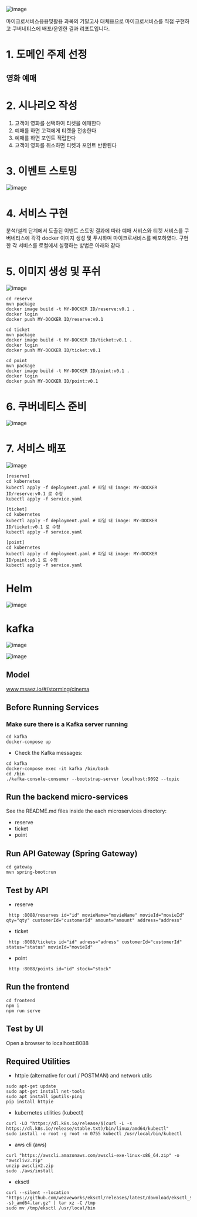 
![image](https://github.com/codellie/sjcu-microservice-labs/assets/126676314/7eeb5d12-226a-4951-8213-c19143796f53)

마이크로서비스응용및활용 과목의 기말고사 대체용으로 마이크로서비스를 직접 구현하고 쿠버네티스에 배포/운영한 결과 리포트입니다.

# 1. 도메인 주제 선정
## 영화 예매



# 2. 시나리오 작성
1. 고객이 영화를 선택하여 티켓을 예매한다
2. 예매를 하면 고객에게 티켓을 전송한다
3. 예매를 하면 포인트 적립한다
4. 고객이 영화를 취소하면 티켓과 포인트 반환된다



# 3. 이벤트 스토밍

![image](https://github.com/codellie/cinema/assets/126676314/7ff7f7bd-f821-4bea-a665-0307527e7581)



# 4. 서비스 구현
분석/설계 단계에서 도출된 이벤트 스토밍 결과에 따라 예매 서비스와 티켓 서비스를 쿠버네티스에 각각 docker 이미지 생성 및 푸시하며 마이크로서비스를 배포하였다. 구현한 각 서비스를 로컬에서 실행하는 방법은 아래와 같다


# 5. 이미지 생성 및 푸쉬

![image](https://github.com/codellie/cinema/assets/126676314/a754df56-ea66-4440-bdcf-8e75cbbd06e6)

```
cd reserve
mvn package
docker image build -t MY-DOCKER ID/reserve:v0.1 .
docker login                    
docker push MY-DOCKER ID/reserve:v0.1

cd ticket
mvn package
docker image build -t MY-DOCKER ID/ticket:v0.1 .
docker login
docker push MY-DOCKER ID/ticket:v0.1

cd point
mvn package
docker image build -t MY-DOCKER ID/point:v0.1 .
docker login
docker push MY-DOCKER ID/point:v0.1
```




# 6. 쿠버네티스 준비

![image](https://github.com/codellie/cinema/assets/126676314/0794dd51-8052-4a95-9e87-e853c48b00d0)




# 7. 서비스 배포

![image](https://github.com/codellie/cinema/assets/126676314/9b40732e-d3c3-4ac5-8c4d-f823e8da3fdb)

```
[reserve]
cd kubernetes
kubectl apply -f deployment.yaml # 파일 내 image: MY-DOCKER ID/reserve:v0.1 로 수정
kubectl apply -f service.yaml

[ticket]
cd kubernetes
kubectl apply -f deployment.yaml # 파일 내 image: MY-DOCKER ID/ticket:v0.1 로 수정
kubectl apply -f service.yaml

[point]
cd kubernetes
kubectl apply -f deployment.yaml # 파일 내 image: MY-DOCKER ID/point:v0.1 로 수정
kubectl apply -f service.yaml
```



# Helm

![image](https://github.com/codellie/cinema/assets/126676314/22943cc0-3b8f-4661-a7d3-9a6b7290084d)


# kafka

![image](https://github.com/codellie/cinema/assets/126676314/421ba0cc-6ab5-4252-8936-0e61a77ccb76)


![image](https://github.com/codellie/cinema/assets/126676314/abc880a2-e1dc-48b8-a9b9-29ed7e190c48)










## Model
www.msaez.io/#/storming/cinema

## Before Running Services
### Make sure there is a Kafka server running
```
cd kafka
docker-compose up
```
- Check the Kafka messages:
```
cd kafka
docker-compose exec -it kafka /bin/bash
cd /bin
./kafka-console-consumer --bootstrap-server localhost:9092 --topic
```

## Run the backend micro-services
See the README.md files inside the each microservices directory:

- reserve
- ticket
- point


## Run API Gateway (Spring Gateway)
```
cd gateway
mvn spring-boot:run
```

## Test by API
- reserve
```
 http :8088/reserves id="id" movieName="movieName" movieId="movieId" qty="qty" customerId="customerId" amount="amount" address="address" 
```
- ticket
```
 http :8088/tickets id="id" adress="adress" customerId="customerId" status="status" movieId="movieId" 
```
- point
```
 http :8088/points id="id" stock="stock" 
```


## Run the frontend
```
cd frontend
npm i
npm run serve
```

## Test by UI
Open a browser to localhost:8088

## Required Utilities

- httpie (alternative for curl / POSTMAN) and network utils
```
sudo apt-get update
sudo apt-get install net-tools
sudo apt install iputils-ping
pip install httpie
```

- kubernetes utilities (kubectl)
```
curl -LO "https://dl.k8s.io/release/$(curl -L -s https://dl.k8s.io/release/stable.txt)/bin/linux/amd64/kubectl"
sudo install -o root -g root -m 0755 kubectl /usr/local/bin/kubectl
```

- aws cli (aws)
```
curl "https://awscli.amazonaws.com/awscli-exe-linux-x86_64.zip" -o "awscliv2.zip"
unzip awscliv2.zip
sudo ./aws/install
```

- eksctl 
```
curl --silent --location "https://github.com/weaveworks/eksctl/releases/latest/download/eksctl_$(uname -s)_amd64.tar.gz" | tar xz -C /tmp
sudo mv /tmp/eksctl /usr/local/bin
```

